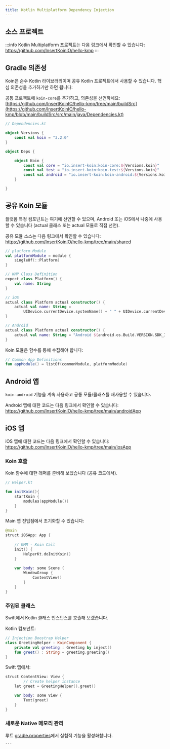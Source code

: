 ```yaml
---
title: Kotlin Multiplatform Dependency Injection
---
```

## 소스 프로젝트

:::info
 Kotlin Multiplatform 프로젝트는 다음 링크에서 확인할 수 있습니다: https://github.com/InsertKoinIO/hello-kmp
:::

## Gradle 의존성

Koin은 순수 Kotlin 라이브러리이며 공유 Kotlin 프로젝트에서 사용할 수 있습니다. 핵심 의존성을 추가하기만 하면 됩니다:

공통 프로젝트에 `koin-core`를 추가하고, 의존성을 선언하세요: [https://github.com/InsertKoinIO/hello-kmp/tree/main/buildSrc](https://github.com/InsertKoinIO/hello-kmp/blob/main/buildSrc/src/main/java/Dependencies.kt)

```kotlin
// Dependencies.kt

object Versions {
    const val koin = "3.2.0"
}

object Deps {

    object Koin {
        const val core = "io.insert-koin:koin-core:${Versions.koin}"
        const val test = "io.insert-koin:koin-test:${Versions.koin}"
        const val android = "io.insert-koin:koin-android:${Versions.koin}"
    }

}
```

## 공유 Koin 모듈

플랫폼 특정 컴포넌트는 여기에 선언할 수 있으며, Android 또는 iOS에서 나중에 사용할 수 있습니다 (actual 클래스 또는 actual 모듈로 직접 선언).

공유 모듈 소스는 다음 링크에서 확인할 수 있습니다: https://github.com/InsertKoinIO/hello-kmp/tree/main/shared

```kotlin
// platform Module
val platformModule = module {
    singleOf(::Platform)
}

// KMP Class Definition
expect class Platform() {
    val name: String
}

// iOS
actual class Platform actual constructor() {
    actual val name: String =
        UIDevice.currentDevice.systemName() + " " + UIDevice.currentDevice.systemVersion
}

// Android
actual class Platform actual constructor() {
    actual val name: String = "Android ${android.os.Build.VERSION.SDK_INT}"
}
```

Koin 모듈은 함수를 통해 수집해야 합니다:

```kotlin
// Common App Definitions
fun appModule() = listOf(commonModule, platformModule)
```

## Android 앱

`koin-android` 기능을 계속 사용하고 공통 모듈/클래스를 재사용할 수 있습니다.

Android 앱에 대한 코드는 다음 링크에서 확인할 수 있습니다: https://github.com/InsertKoinIO/hello-kmp/tree/main/androidApp

## iOS 앱

iOS 앱에 대한 코드는 다음 링크에서 확인할 수 있습니다: https://github.com/InsertKoinIO/hello-kmp/tree/main/iosApp

### Koin 호출

Koin 함수에 대한 래퍼를 준비해 보겠습니다 (공유 코드에서).

```kotlin
// Helper.kt

fun initKoin(){
    startKoin {
        modules(appModule())
    }
}
```

Main 앱 진입점에서 초기화할 수 있습니다:

```kotlin
@main
struct iOSApp: App {
    
    // KMM - Koin Call
    init() {
        HelperKt.doInitKoin()
    }
    
    var body: some Scene {
        WindowGroup {
            ContentView()
        }
    }
}
```

### 주입된 클래스

Swift에서 Kotlin 클래스 인스턴스를 호출해 보겠습니다.

Kotlin 컴포넌트:

```kotlin
// Injection Boostrap Helper
class GreetingHelper : KoinComponent {
    private val greeting : Greeting by inject()
    fun greet() : String = greeting.greeting()
}
```

Swift 앱에서:

```kotlin
struct ContentView: View {
        // Create helper instance
    let greet = GreetingHelper().greet()

    var body: some View {
        Text(greet)
    }
}
```

### 새로운 Native 메모리 관리

루트 [gradle.properties](https://kotlinlang.org/docs/native-memory-manager.html)에서 실험적 기능을 활성화합니다.

    ```
